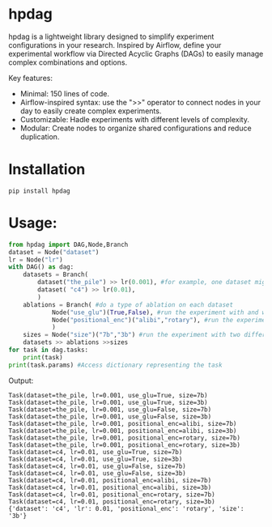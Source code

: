 # hpdag
hpdag is a lightweight library designed to simplify experiment configurations in your research.
Inspired by Airflow, define your experimental workflow via Directed Acyclic Graphs (DAGs) to easily manage complex combinations and options.


Key features:
- Minimal: 150 lines of code.
- Airflow-inspired syntax: use the ">>" operator to connect nodes in your day to easily create complex experiments.
- Customizable: Hadle experiments with different levels of complexity.
- Modular: Create nodes to organize shared configurations and reduce duplication.

# Installation
```
pip install hpdag
```

# Usage:

```python
from hpdag import DAG,Node,Branch
dataset = Node("dataset")
lr = Node("lr")
with DAG() as dag:
    datasets = Branch(
        dataset("the_pile") >> lr(0.001), #for example, one dataset might require specific settings than the others
        dataset( "c4") >> lr(0.01),
        )
    ablations = Branch( #do a type of ablation on each dataset
            Node("use_glu")(True,False), #run the experiment with and without the glu
            Node("positional_enc")("alibi","rotary"), #run the experiment with two different positional encodings
            )
    sizes = Node("size")("7b","3b") #run the experiment with two different sizes
    datasets >> ablations >>sizes
for task in dag.tasks:
    print(task)
print(task.params) #Access dictionary representing the task
```

Output:
```
Task(dataset=the_pile, lr=0.001, use_glu=True, size=7b)
Task(dataset=the_pile, lr=0.001, use_glu=True, size=3b)
Task(dataset=the_pile, lr=0.001, use_glu=False, size=7b)
Task(dataset=the_pile, lr=0.001, use_glu=False, size=3b)
Task(dataset=the_pile, lr=0.001, positional_enc=alibi, size=7b)
Task(dataset=the_pile, lr=0.001, positional_enc=alibi, size=3b)
Task(dataset=the_pile, lr=0.001, positional_enc=rotary, size=7b)
Task(dataset=the_pile, lr=0.001, positional_enc=rotary, size=3b)
Task(dataset=c4, lr=0.01, use_glu=True, size=7b)
Task(dataset=c4, lr=0.01, use_glu=True, size=3b)
Task(dataset=c4, lr=0.01, use_glu=False, size=7b)
Task(dataset=c4, lr=0.01, use_glu=False, size=3b)
Task(dataset=c4, lr=0.01, positional_enc=alibi, size=7b)
Task(dataset=c4, lr=0.01, positional_enc=alibi, size=3b)
Task(dataset=c4, lr=0.01, positional_enc=rotary, size=7b)
Task(dataset=c4, lr=0.01, positional_enc=rotary, size=3b)
{'dataset': 'c4', 'lr': 0.01, 'positional_enc': 'rotary', 'size': '3b'}
```
